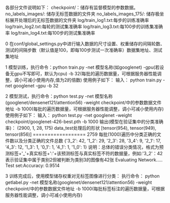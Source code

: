 各部分文件说明如下：
		    checkpoint/：储存有监督模型的参数数据。
			no_labels_images/: 储存无标签数据的文件夹
			no_labels_images_175/: 储存极坐标展开处理后的无标签数据的文件夹
			log/train_log1.txt:每步的训练准确率
			log/train_log2.txt:每轮的测试集准确率
			log/train_log3.txt:每100步的训练集准确率
			log/train_log4.txt:每100步的测试集准确率

0  在conf/global_settings.py中进行输入数据的尺寸设置、权重储存的间隔轮数、测试的间隔步数（默认值是100，即每100步测试一次准确率）数据集地址、测试集地址

1  模型训练，执行命令：python train.py -net 模型名称(如googlenet) -gpu(若设备无gpu不写即可，默认为cpu) -b 32(每批的遍历数据量，可根据服务器性能调整，调小可减小使用内存,值为2的倍数)
	使用例子如下：
	输入：
		python train.py -net googlenet -gpu  -b 32



2  模型测试，执行命令：python test.py -net 模型名称(googlenet/densenet121/attention56) -weight checkpoint/中的参数数据文件地址 -b 1000(每批的遍历数据量，可根据服务器性能调整，调小可减小使用内存)
		使用例子如下：
		输入：
			python test.py -net googlenet -weight checkpoint/googlenet-426-best.pth  -b 1000
		输出(模型在验证集中的分类准确率)：
			(2900, 1, 28, 175) data_test处理后的形状
			[tensor(954), tensor(949), tensor(856)] ================== 2759 每批(1000)遍历中分类正确的文件数以及分类正确的文件总数
			{'3_2': 42, '1_2': 29, '2_3': 28, '3_4': 9, '2_1': 17, '4_3': 12, '1_3': 1, '0_1': 1, '4_1': 1, '1_0': 1} 说明：总体的错误分类情况，格式为预测标签+'_'+真实标签+':'+该预测标签与真实标签不符的数据量，例如:'3_2'：42表示验证集中属于类别2但被判断为类别3的图像有42张
			Evaluating Network.....
			Test set:Accuracy: 0.9514 

3  训练完成后，使用模型储存权重对无标签图像进行分类：
	执行命令：
	python getlabel.py -net 模型名称(googlenet/densenet121/attention56) -weight checkpoint/中的参数数据文件地址 -b 1000(每批标签标注的遍历数据量，可根据服务器性能调整，调小可减小使用内存)

